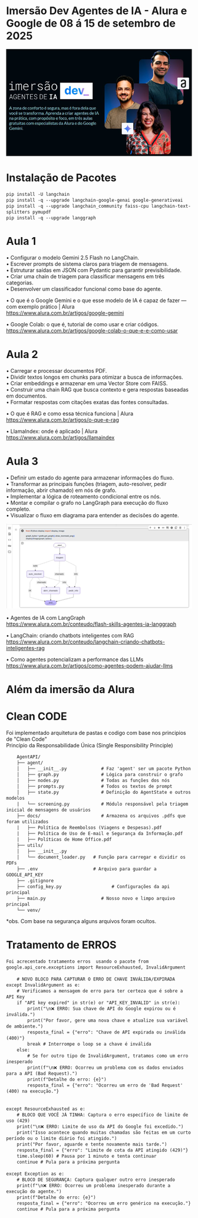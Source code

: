 <h1>Imersão Dev Agentes de IA - Alura e Google de 08 á 15 de setembro de 2025  </h1>

![Alura](https://github.com/LimaFelip/imers-o-Dev-Agent-IA-Alura-e-GOOGLE/blob/main/docs/alura%201.jpg?raw=true)

# Instalação de Pacotes
    pip install -U langchain
    pip install -q --upgrade langchain-google-genai google-generativeai
    pip install -q --upgrade langchain_community faiss-cpu langchain-text-splitters pymupdf
    pip install -q --upgrade langgraph


<h1>Aula 1</h1>

• Configurar o modelo Gemini 2.5 Flash no LangChain.  
• Escrever prompts de sistema claros para triagem de mensagens.   
• Estruturar saídas em JSON com Pydantic para garantir previsibilidade.   
• Criar uma chain de triagem para classificar mensagens em três categorias.   
• Desenvolver um classificador funcional como base do agente.   

•	O que é o Google Gemini e o que esse modelo de IA é capaz de fazer — com exemplo prático | Alura      
      https://www.alura.com.br/artigos/google-gemini

•	Google Colab: o que é, tutorial de como usar e criar códigos.     
    https://www.alura.com.br/artigos/google-colab-o-que-e-e-como-usar

<h1>Aula 2</h1>

• Carregar e processar documentos PDF.    
• Dividir textos longos em chunks para otimizar a busca de informações.   
• Criar embeddings e armazenar em uma Vector Store com FAISS.   
• Construir uma chain RAG que busca contexto e gera respostas baseadas em documentos.   
• Formatar respostas com citações exatas das fontes consultadas.    

•	O que é RAG e como essa técnica funciona | Alura    
    https://www.alura.com.br/artigos/o-que-e-rag

•	LlamaIndex: onde é aplicado | Alura    
    https://www.alura.com.br/artigos/llamaindex


<h1>Aula 3</h1>

• Definir um estado do agente para armazenar informações do fluxo.    
• Transformar as principais funções (triagem, auto-resolver, pedir informação, abrir chamado) em nós de grafo.    
• Implementar a lógica de roteamento condicional entre os nós.     
• Montar e compilar o grafo no LangGraph para execução do fluxo completo.    
• Visualizar o fluxo em diagrama para entender as decisões do agente.   

![Diagrama](https://github.com/LimaFelip/imers-o-Dev-Agent-IA-Alura-e-GOOGLE/blob/main/docs/diagrama_completo.jpg?raw=true)

•	Agentes de IA com LangGraph     
    https://www.alura.com.br/conteudo/flash-skills-agentes-ia-langgraph    

•	LangChain: criando chatbots inteligentes com RAG     
    https://www.alura.com.br/conteudo/langchain-criando-chatbots-inteligentes-rag    

•	Como agentes potencializam a performance das LLMs    
    https://www.alura.com.br/artigos/como-agentes-podem-ajudar-llms


# Além da imersão da Alura

# Clean CODE     

Foi implementado arquitetura de pastas e codigo com base nos principios de "Clean Code"     
    Princípio da Responsabilidade Única (Single Responsibility Principle)     
    
        AgentAPI/     
        ├── agent/    
        │   ├── __init__.py             # Faz 'agent' ser um pacote Python    
        │   ├── graph.py                # Lógica para construir o grafo    
        │   ├── nodes.py                # Todas as funções dos nós    
        │   ├── prompts.py              # Todos os textos de prompt    
        │   ├── state.py                # Definição do AgentState e outros modelos   
        |   └── screening.py            # Módulo responsável pela triagem inicial de mensagens de usuários   
        ├── docs/                       # Armazena os arquivos .pdfs que foram utilizados    
        |   ├── Política de Reembolsos (Viagens e Despesas).pdf      
        |   ├── Política de Uso de E-mail e Segurança da Informação.pdf    
        |   ├── Políticas de Home Office.pdf   
        ├── utils/     
        │   ├── __init__.py    
        │   └── document_loader.py   # Função para carregar e dividir os PDFs   
        ├── .env                     # Arquivo para guardar a GOOGLE_API_KEY   
        ├── .gitignore   
        ├── config_key.py                   # Configurações da api principal   
        ├── main.py                     # Nosso novo e limpo arquivo principal   
        └── venv/     

*obs.  Com base na segurança alguns arquivos foram ocultos.


# Tratamento de ERROS
    Foi acrecentado tratamento erros  usando o pacote from google.api_core.exceptions import ResourceExhausted, InvalidArgument 
        
        # NOVO BLOCO PARA CAPTURAR O ERRO DE CHAVE INVÁLIDA/EXPIRADA
    except InvalidArgument as e:
        # Verificamos a mensagem de erro para ter certeza que é sobre a API Key
        if "API key expired" in str(e) or "API_KEY_INVALID" in str(e):
            print("\n❌ ERRO: Sua chave de API do Google expirou ou é inválida.")
            print("Por favor, gere uma nova chave e atualize sua variável de ambiente.")
            resposta_final = {"erro": "Chave de API expirada ou inválida (400)"}
            break # Interrompe o loop se a chave é inválida
        else:
            # Se for outro tipo de InvalidArgument, tratamos como um erro inesperado
            print(f"\n❌ ERRO: Ocorreu um problema com os dados enviados para a API (Bad Request).")
            print(f"Detalhe do erro: {e}")
            resposta_final = {"erro": "Ocorreu um erro de 'Bad Request' (400) na execução."}
            

    except ResourceExhausted as e:
        # BLOCO QUE VOCÊ JÁ TINHA: Captura o erro específico de limite de uso (429)
        print("\n❌ ERRO: Limite de uso da API do Google foi excedido.")
        print("Isso acontece quando muitas chamadas são feitas em um curto período ou o limite diário foi atingido.")
        print("Por favor, aguarde e tente novamente mais tarde.")
        resposta_final = {"erro": "Limite de cota da API atingido (429)"}
        time.sleep(60) # Pausa por 1 minuto e tenta continuar
        continue # Pula para a próxima pergunta

    except Exception as e:
        # BLOCO DE SEGURANÇA: Captura qualquer outro erro inesperado
        print(f"\n❌ ERRO: Ocorreu um problema inesperado durante a execução do agente.")
        print(f"Detalhe do erro: {e}")
        resposta_final = {"erro": "Ocorreu um erro genérico na execução."}
        continue # Pula para a próxima pergunta
